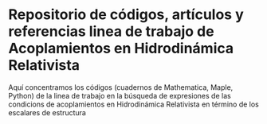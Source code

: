# Repositorio de códigos, artículos y referencias linea de trabajo de Acoplamientos en Hidrodinámica Relativista
Aquí concentramos los códigos (cuadernos de Mathematica, Maple, Python) de la linea de trabajo en la búsqueda de expresiones de las condicions de acoplamientos en Hidrodinámica Relativista en término de los escalares de estructura
